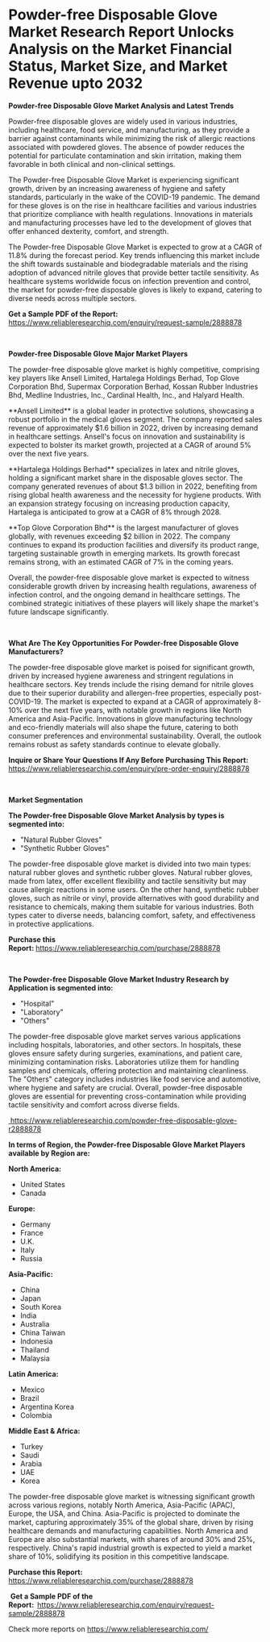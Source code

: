 <p><h1>Powder-free Disposable Glove Market Research Report Unlocks Analysis on the Market Financial Status, Market Size, and Market Revenue upto 2032</h1></p><p><strong>Powder-free Disposable Glove Market Analysis and Latest Trends</strong></p>
<p><p>Powder-free disposable gloves are widely used in various industries, including healthcare, food service, and manufacturing, as they provide a barrier against contaminants while minimizing the risk of allergic reactions associated with powdered gloves. The absence of powder reduces the potential for particulate contamination and skin irritation, making them favorable in both clinical and non-clinical settings.</p><p>The Powder-free Disposable Glove Market is experiencing significant growth, driven by an increasing awareness of hygiene and safety standards, particularly in the wake of the COVID-19 pandemic. The demand for these gloves is on the rise in healthcare facilities and various industries that prioritize compliance with health regulations. Innovations in materials and manufacturing processes have led to the development of gloves that offer enhanced dexterity, comfort, and strength.</p><p>The Powder-free Disposable Glove Market is expected to grow at a CAGR of 11.8% during the forecast period. Key trends influencing this market include the shift towards sustainable and biodegradable materials and the rising adoption of advanced nitrile gloves that provide better tactile sensitivity. As healthcare systems worldwide focus on infection prevention and control, the market for powder-free disposable gloves is likely to expand, catering to diverse needs across multiple sectors.</p></p>
<p><strong>Get a Sample PDF of the Report:&nbsp;</strong> <a href="https://www.reliableresearchiq.com/enquiry/request-sample/2888878?utm_campaign=2285&utm_medium=2&utm_source=Github&utm_content=ia&utm_term=14032025&utm_id=powder-free-disposable-glove">https://www.reliableresearchiq.com/enquiry/request-sample/2888878</a></p>
<p>&nbsp;</p>
<p><strong>Powder-free Disposable Glove Major Market Players</strong></p>
<p><p>The powder-free disposable glove market is highly competitive, comprising key players like Ansell Limited, Hartalega Holdings Berhad, Top Glove Corporation Bhd, Supermax Corporation Berhad, Kossan Rubber Industries Bhd, Medline Industries, Inc., Cardinal Health, Inc., and Halyard Health. </p><p>**Ansell Limited** is a global leader in protective solutions, showcasing a robust portfolio in the medical gloves segment. The company reported sales revenue of approximately $1.6 billion in 2022, driven by increasing demand in healthcare settings. Ansell's focus on innovation and sustainability is expected to bolster its market growth, projected at a CAGR of around 5% over the next five years.</p><p>**Hartalega Holdings Berhad** specializes in latex and nitrile gloves, holding a significant market share in the disposable gloves sector. The company generated revenues of about $1.3 billion in 2022, benefiting from rising global health awareness and the necessity for hygiene products. With an expansion strategy focusing on increasing production capacity, Hartalega is anticipated to grow at a CAGR of 8% through 2028.</p><p>**Top Glove Corporation Bhd** is the largest manufacturer of gloves globally, with revenues exceeding $2 billion in 2022. The company continues to expand its production facilities and diversify its product range, targeting sustainable growth in emerging markets. Its growth forecast remains strong, with an estimated CAGR of 7% in the coming years.</p><p>Overall, the powder-free disposable glove market is expected to witness considerable growth driven by increasing health regulations, awareness of infection control, and the ongoing demand in healthcare settings. The combined strategic initiatives of these players will likely shape the market's future landscape significantly.</p></p>
<p>&nbsp;</p>
<p><strong>What Are The Key Opportunities For Powder-free Disposable Glove Manufacturers?</strong></p>
<p><p>The powder-free disposable glove market is poised for significant growth, driven by increased hygiene awareness and stringent regulations in healthcare sectors. Key trends include the rising demand for nitrile gloves due to their superior durability and allergen-free properties, especially post-COVID-19. The market is expected to expand at a CAGR of approximately 8-10% over the next five years, with notable growth in regions like North America and Asia-Pacific. Innovations in glove manufacturing technology and eco-friendly materials will also shape the future, catering to both consumer preferences and environmental sustainability. Overall, the outlook remains robust as safety standards continue to elevate globally.</p></p>
<p><strong>Inquire or Share Your Questions If Any Before Purchasing This Report:</strong> <a href="https://www.reliableresearchiq.com/enquiry/pre-order-enquiry/2888878?utm_campaign=2285&utm_medium=2&utm_source=Github&utm_content=ia&utm_term=14032025&utm_id=powder-free-disposable-glove">https://www.reliableresearchiq.com/enquiry/pre-order-enquiry/2888878</a></p>
<p>&nbsp;</p>
<p><strong>Market Segmentation</strong></p>
<p><strong>The Powder-free Disposable Glove Market Analysis by types is segmented into:</strong></p>
<p><ul><li>"Natural Rubber Gloves"</li><li>"Synthetic Rubber Gloves"</li></ul></p>
<p><p>The powder-free disposable glove market is divided into two main types: natural rubber gloves and synthetic rubber gloves. Natural rubber gloves, made from latex, offer excellent flexibility and tactile sensitivity but may cause allergic reactions in some users. On the other hand, synthetic rubber gloves, such as nitrile or vinyl, provide alternatives with good durability and resistance to chemicals, making them suitable for various industries. Both types cater to diverse needs, balancing comfort, safety, and effectiveness in protective applications.</p></p>
<p><strong>Purchase this Report:&nbsp;</strong><a href="https://www.reliableresearchiq.com/purchase/2888878?utm_campaign=2285&utm_medium=2&utm_source=Github&utm_content=ia&utm_term=14032025&utm_id=powder-free-disposable-glove">https://www.reliableresearchiq.com/purchase/2888878</a></p>
<p>&nbsp;</p>
<p><strong>The Powder-free Disposable Glove Market Industry Research by Application is segmented into:</strong></p>
<p><ul><li>"Hospital"</li><li>"Laboratory"</li><li>"Others"</li></ul></p>
<p><p>The powder-free disposable glove market serves various applications including hospitals, laboratories, and other sectors. In hospitals, these gloves ensure safety during surgeries, examinations, and patient care, minimizing contamination risks. Laboratories utilize them for handling samples and chemicals, offering protection and maintaining cleanliness. The "Others" category includes industries like food service and automotive, where hygiene and safety are crucial. Overall, powder-free disposable gloves are essential for preventing cross-contamination while providing tactile sensitivity and comfort across diverse fields.</p></p>
<p><a href="https://www.reliableresearchiq.com/powder-free-disposable-glove-r2888878?utm_campaign=2285&utm_medium=2&utm_source=Github&utm_content=ia&utm_term=14032025&utm_id=powder-free-disposable-glove">&nbsp;https://www.reliableresearchiq.com/powder-free-disposable-glove-r2888878</a></p>
<p><strong>In terms of Region, the Powder-free Disposable Glove Market Players available by Region are:</strong></p>
<p>
    <p> <strong> North America: </strong>
        <ul>
            <li>United States</li>
            <li>Canada</li>
        </ul>
        </p> 
    <p> <strong> Europe: </strong>
        <ul>
            <li>Germany</li>
            <li>France</li>
            <li>U.K.</li>
            <li>Italy</li>
            <li>Russia</li>
        </ul>
        </p> 
    <p> <strong> Asia-Pacific: </strong>
        <ul>
            <li>China</li>
            <li>Japan</li>
            <li>South Korea</li>
            <li>India</li>
            <li>Australia</li>
            <li>China Taiwan</li>
            <li>Indonesia</li>
            <li>Thailand</li>
            <li>Malaysia</li>
        </ul>
        </p> 
    <p> <strong> Latin America: </strong>
        <ul>
            <li>Mexico</li>
            <li>Brazil</li>
            <li>Argentina Korea</li>
            <li>Colombia</li>
        </ul>
        </p> 
    <p> <strong> Middle East & Africa: </strong>
        <ul>
            <li>Turkey</li>
            <li>Saudi</li>
            <li>Arabia</li>
            <li>UAE</li>
            <li>Korea</li>
        </ul>
    </p>
    </p>
<p><p>The powder-free disposable glove market is witnessing significant growth across various regions, notably North America, Asia-Pacific (APAC), Europe, the USA, and China. Asia-Pacific is projected to dominate the market, capturing approximately 35% of the global share, driven by rising healthcare demands and manufacturing capabilities. North America and Europe are also substantial markets, with shares of around 30% and 25%, respectively. China's rapid industrial growth is expected to yield a market share of 10%, solidifying its position in this competitive landscape.</p></p>
<p><strong>Purchase this Report: </strong><a href="https://www.reliableresearchiq.com/purchase/2888878?utm_campaign=2285&utm_medium=2&utm_source=Github&utm_content=ia&utm_term=14032025&utm_id=powder-free-disposable-glove">https://www.reliableresearchiq.com/purchase/2888878</a></p>
<p>&nbsp;<strong>Get a Sample PDF of the Report:&nbsp;&nbsp;</strong><a href="https://www.reliableresearchiq.com/enquiry/request-sample/2888878?utm_campaign=2285&utm_medium=2&utm_source=Github&utm_content=ia&utm_term=14032025&utm_id=powder-free-disposable-glove">https://www.reliableresearchiq.com/enquiry/request-sample/2888878</a></p>
<p><strong></strong></p>
<p>Check more reports on <a href="https://www.reliableresearchiq.com/?utm_campaign=2285&utm_medium=2&utm_source=Github&utm_content=ia&utm_term=14032025&utm_id=powder-free-disposable-glove">https://www.reliableresearchiq.com/</a></p>